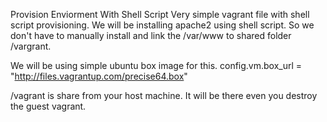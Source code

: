 Provision Enviorment With Shell Script
Very simple vagrant file with shell script provisioning.
We will be installing apache2 using shell script. So we don't have to manually install and link the /var/www to shared folder /vargrant.

We will be using simple ubuntu box image for this.
config.vm.box_url = "http://files.vagrantup.com/precise64.box"

/vagrant is share from your host machine. It will be there even you destroy the guest vagrant.
